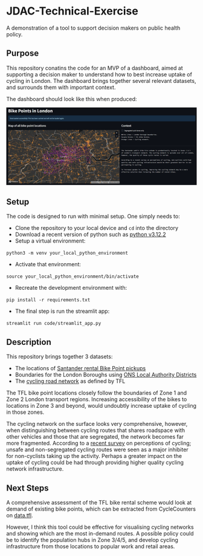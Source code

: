 # JDAC-Technical-Exercise
A demonstration of a tool to support decision makers on public health policy.

## Purpose
This repository conatins the code for an MVP of a dashboard, aimed at supporting a decision maker to understand how to best increase uptake of cycling in London. The dashboard brings together several relevant datasets, and surrounds them with important context.

The dashboard should look like this when produced:

![Screenshot of a prototype dashboard](images/Bike-Points-Dashboard.png)

## Setup
The code is designed to run with minimal setup. One simply needs to:
* Clone the repository to your local device and `cd` into the directory
* Download a recent version of python such as [python v3.12.2](https://www.python.org/downloads/)
* Setup a virtual environment: 

`python3 -m venv your_local_python_environment`

* Activate that environment: 

`source your_local_python_environment/bin/activate`

* Recreate the development environment with: 

`pip install -r requirements.txt`

* The final step is run the streamlit app:

`streamlit run code/streamlit_app.py`

## Description
This repository brings together 3 datasets:
* The locations of [Santander rental Bike Point pickups](https://api-portal.tfl.gov.uk/api-details#api=BikePoint&operation=BikePoint_GetAll)
* Boundaries for the London Boroughs using [ONS Local Authority Districts](https://geoportal.statistics.gov.uk/datasets/8148555d1e104ead8887b7939eb47ab3_0/explore?location=55.216063%2C-3.316939%2C6.85)
* The [cycling road network](https://cycling.data.tfl.gov.uk/) as defined by TFL

The TFL bike point locations closely follow the boundaries of Zone 1 and Zone 2 London transport regions. Increasing accessibility of the bikes to locations in Zone 3 and beyond, would undoubtly increase uptake of cycling in those zones.

The cycling network on the surface looks very comprehensive, however, when distinguishing between cycling routes that shares roadspace with other vehicles and those that are segregated, the network becomes far more fragmented. According to a [recent survey](https://www.gov.uk/government/statistics/national-travel-attitudes-study-wave-5/national-travel-attitudes-study-wave-5#cycling) on perceptions of cycling; unsafe and non-segregated cycling routes were seen as a major inhibiter for non-cyclists taking up the activity. Perhaps a greater impact on the uptake of cycling could be had through providing higher quality cycling network infrastructure.

## Next Steps

A comprehensive assessment of the TFL bike rental scheme would look at demand of existing bike points, which can be  extracted from CycleCounters on [data.tfl](https://cycling.data.tfl.gov.uk/).

However, I think this tool could be effective for visualising cycling networks and showing which are the most in-demand routes. A possible policy could be to identify the population hubs in Zone 3/4/5, and develop cycling infrastructure from those locations to popular work and retail areas.
